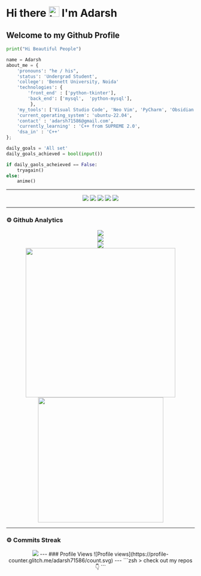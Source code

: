# Hi there <img src="https://user-images.githubusercontent.com/1303154/88677602-1635ba80-d120-11ea-84d8-d263ba5fc3c0.gif" width="28px" alt="hi"> I'm Adarsh
## Welcome to my Github Profile 
```python
print("Hi Beautiful People")

name = Adarsh
about_me = {
    'pronouns': "he / his",
    'status': 'Undergrad Student',
    'college': 'Bennett University, Noida'
    'technologies': {
        'front_end' : ['python-tkinter'],
        'back_end': ['mysql',  'python-mysql'],
         },
    'my_tools': ['Visual Studio Code', 'Neo Vim', 'PyCharm', 'Obsidian', 'Notion'],
    'current_operating_system': 'ubuntu-22.04',
    'contact' : 'adarsh71586@gmail.com',
    'currently_learning' : 'C++ from SUPREME 2.0',
    'dsa_in' : 'C++'
};

daily_goals = 'All set'
daily_goals_achieved = bool(input())

if daily_gaols_acheieved == False:
    tryagain()
else:
    anime()

```
---
<p align="center">
<img src="https://img.shields.io/badge/MySQL-ffffff?style=for-the-badge&logo=mysql&logoColor=yellow">
<img src="https://img.shields.io/badge/Python-FFD43B?style=for-the-badge&logo=python&logoColor=darkgreen">
<img src="https://img.shields.io/badge/Git-F05032?style=for-the-badge&logo=git&logoColor=white">
<img src="https://img.shields.io/badge/Markdown-000000?style=for-the-badge&logo=markdown&logoColor=white">
<img src="https://img.shields.io/badge/Cpp-000000?style=for-the-badge&logo=cpp&logoColor="purple">
</p>

---

### ⚙ Github Analytics

<p align="center">
<img src="https://github-profile-summary-cards.vercel.app/api/cards/repos-per-language?username=adarsh71586&theme=nord_dark"><br>
<img src="https://github-profile-summary-cards.vercel.app/api/cards/most-commit-language?username=adarsh71586&theme=nord_dark" ><br>
<img src="https://github-profile-trophy.vercel.app/?username=adarsh71586&theme=darkhub"><br>
<img src="https://github-readme-stats.vercel.app/api?username=adarsh71586&theme=blue-green" width="400"><br>
<img src="https://github-readme-stats.vercel.app/api/top-langs/?username=adarsh71586&theme=chartreuse-dark&layout=compact" width="335">
</p>

---
### ⚙ Commits Streak 

<p align="center">
<img src="https://github-readme-streak-stats.herokuapp.com/?user=adarsh71586&theme=radical">
---
### Profile Views
![Profile views](https://profile-counter.glitch.me/adarsh71586/count.svg)
---
```zsh
>  check out my repos 👇
```
